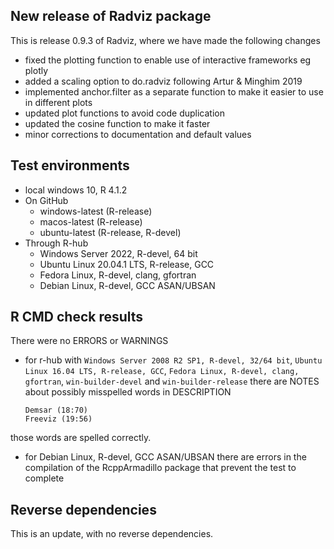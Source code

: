 ## New release of Radviz package

This is release 0.9.3 of Radviz, where we have made the following changes

 * fixed the plotting function to enable use of interactive frameworks eg plotly
 * added a scaling option to do.radviz following Artur & Minghim 2019
 * implemented anchor.filter as a separate function to make it easier to use in
 different plots
 * updated plot functions to avoid code duplication
 * updated the cosine function to make it faster
 * minor corrections to documentation and default values

## Test environments

 * local windows 10, R 4.1.2
 * On GitHub
     * windows-latest (R-release)
     * macos-latest (R-release)
     * ubuntu-latest (R-release, R-devel)
 * Through R-hub
     * Windows Server 2022, R-devel, 64 bit
     * Ubuntu Linux 20.04.1 LTS, R-release, GCC
     * Fedora Linux, R-devel, clang, gfortran
     * Debian Linux, R-devel, GCC ASAN/UBSAN
     
## R CMD check results

There were no ERRORS or WARNINGS

 * for r-hub with `Windows Server 2008 R2 SP1, R-devel, 32/64 bit`, 
 `Ubuntu Linux 16.04 LTS, R-release, GCC`, `Fedora Linux, R-devel, clang, gfortran`,
 `win-builder-devel` and `win-builder-release` there are NOTES about possibly 
 misspelled words in DESCRIPTION
 
       Demsar (18:70)
       Freeviz (19:56)
  
  those words are spelled correctly. 

 * for Debian Linux, R-devel, GCC ASAN/UBSAN there are errors in the compilation of the RcppArmadillo package that prevent the test to complete

## Reverse dependencies

This is an update, with no reverse dependencies.
